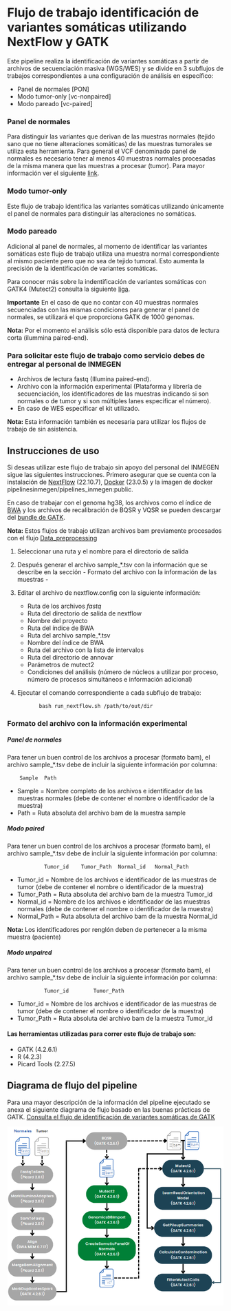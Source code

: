 # Flujo de trabajo identificación de variantes somáticas utilizando NextFlow y GATK

Este pipeline realiza la identificación de variantes somáticas a partir de archivos de secuenciación masiva (WGS/WES) y se divide en 3 subflujos de trabajos correspondientes a una configuración de análisis en específico:

   - Panel de normales [PON]
   - Modo tumor-only [vc-nonpaired]
   - Modo pareado [vc-paired]

   ### Panel de normales
Para distinguir las variantes que derivan de las muestras normales (tejido sano que no tiene alteraciones somáticas) de las muestras tumorales se utiliza esta herramienta. Para general el VCF denominado panel de normales es necesario tener al menos 40 muestras normales procesadas de la misma manera que las muestras a procesar (tumor). 
Para mayor información ver el siguiente [link](https://gatk.broadinstitute.org/hc/en-us/articles/360035890631-Panel-of-Normals-PON-).

   ### Modo tumor-only
Este flujo de trabajo identifica las variantes somáticas utilizando únicamente el panel de normales para distinguir las alteraciones no somáticas.

   ### Modo pareado
Adicional al panel de normales, al momento de identificar las variantes somáticas este flujo de trabajo utiliza una muestra normal correspondiente al mismo paciente pero que no sea de tejido tumoral. Esto aumenta la precisión de la identificación de variantes somáticas.

Para conocer más sobre la indentificación de variantes somáticas con GATK4 (Mutect2) consulta la siguiente [liga](https://gatk.broadinstitute.org/hc/en-us/articles/360035531132--How-to-Call-somatic-mutations-using-GATK4-Mutect2).

**Importante**
En el caso de que no contar con 40 muestras normales secuenciadas con las mismas condiciones para generar el panel de normales, se utilizará el que proporciona GATK de 1000 genomas. 

**Nota:** Por el momento el análisis sólo está disponible para datos de lectura corta (ilummina paired-end).

### Para solicitar este flujo de trabajo como servicio debes de entregar al personal de INMEGEN 

- Archivos de lectura fastq (Illumina paired-end).
- Archivo con la información experimental (Plataforma y librería de secuenciación, los identificadores de las muestras indicando si son normales o de tumor y si son múltiples lanes especificar el número).
- En caso de WES especificar el kit utilizado.

**Nota:** Esta información también es necesaria para utilizar los flujos de trabajo de sin asistencia.

## Instrucciones de uso 

Si deseas utilizar este flujo de trabajo sin apoyo del personal del INMEGEN sigue las siguientes instrucciones.
Primero asegurar que se cuenta con la instalación de [NextFlow](https://www.nextflow.io/docs/latest/index.html) (22.10.7), [Docker](https://docs.docker.com/) (23.0.5) y la imagen de docker pipelinesinmegen/pipelines_inmegen:public.

En caso de trabajar con el genoma hg38, los archivos como el índice de [BWA](http://bio-bwa.sourceforge.net/) y los archivos de recalibración de BQSR y VQSR se pueden descargar del [bundle de GATK](https://console.cloud.google.com/storage/browser/genomics-public-data/resources/broad/hg38/v0;tab=objects?prefix=&forceOnObjectsSortingFiltering=false). 

**Nota:** Estos flujos de trabajo utilizan archivos bam previamente procesados con el flujo [Data_preprocessing](https://github.com/INMEGEN/Pipelines_INMEGEN/tree/Principal/Data_preprocessing)

 1. Seleccionar una ruta y el nombre para el directorio de salida
 2. Después generar el archivo sample_*.tsv con la información que se describe en la sección - Formato del archivo con la información de las muestras -
 3. Editar el archivo de nextflow.config con la siguiente información:

	- Ruta de los archivos *fastq*
	- Ruta del directorio de salida de nextflow
	- Nombre del proyecto 
	- Ruta del índice de BWA
	- Ruta del archivo sample_*.tsv
	- Nombre del índice de BWA
	- Ruta del archivo con la lista de intervalos
	- Ruta del directorio de annovar
	- Parámetros de mutect2
	- Condiciones del análisis (número de núcleos a utilizar por proceso, número de procesos simultáneos e información adicional)

  5. Ejecutar el comando correspondiente a cada subflujo de trabajo: 

                bash run_nextflow.sh /path/to/out/dir

### Formato del archivo con la información experimental

##### Panel de normales 

Para tener un buen control de los archivos a procesar (formato bam), el archivo sample_*.tsv debe de incluir la siguiente información por columna:
 
		Sample	Path	

 - Sample   = Nombre completo de los archivos e identificador de las muestras normales (debe de contener el nombre o identificador de la muestra)
 - Path     = Ruta absoluta del archivo bam de la muestra sample

##### Modo paired
Para tener un buen control de los archivos a procesar (formato bam), el archivo sample_*.tsv debe de incluir la siguiente información por columna:
 
                Tumor_id	Tumor_Path	Normal_id	Normal_Path     

 - Tumor_id    = Nombre de los archivos e identificador de las muestras de tumor (debe de contener el nombre o identificador de la muestra)
 - Tumor_Path  = Ruta absoluta del archivo bam de la muestra Tumor_id
 - Normal_id   = Nombre de los archivos e identificador de las muestras normales (debe de contener el nombre o identificador de la muestra)
 - Normal_Path = Ruta absoluta del archivo bam de la muestra Normal_id

**Nota:** Los identificadores por renglón deben de pertenecer a la misma muestra (paciente)
       
##### Modo unpaired       

Para tener un buen control de los archivos a procesar (formato bam), el archivo sample_*.tsv debe de incluir la siguiente información por columna:
 
                Tumor_id        Tumor_Path

 - Tumor_id    = Nombre de los archivos e identificador de las muestras de tumor (debe de contener el nombre o identificador de la muestra)
 - Tumor_Path  = Ruta absoluta del archivo bam de la muestra Tumor_id



#### Las herramientas utilizadas para correr este flujo de trabajo son:

 - GATK (4.2.6.1)
 - R (4.2.3)
 - Picard Tools (2.27.5)

## Diagrama de flujo del pipeline 

Para una mayor descripción de la información del pipeline ejecutado se anexa el siguiente diagrama de flujo basado en las buenas prácticas de GATK.
[Consulta el flujo de identificación de variantes somáticas de GATK](https://gatk.broadinstitute.org/hc/en-us/articles/360035894731-Somatic-short-variant-discovery-SNVs-Indels-)

![Flujo identificación de variantes somaticas](../flowcharts/flujo_VCS.PNG)
